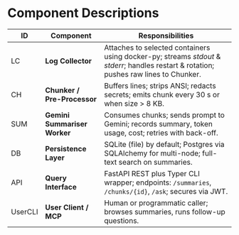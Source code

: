 # Component Descriptions
| ID | Component | Responsibilities |
|----|-----------|------------------|
| LC | **Log Collector** | Attaches to selected containers using docker-py; streams _stdout_ & _stderr_; handles restart & rotation; pushes raw lines to Chunker. |
| CH | **Chunker / Pre-Processor** | Buffers lines; strips ANSI; redacts secrets; emits chunk every 30 s or when size > 8 KB. |
| SUM | **Gemini Summariser Worker** | Consumes chunks; sends prompt to Gemini; records summary, token usage, cost; retries with back-off. |
| DB | **Persistence Layer** | SQLite (file) by default; Postgres via SQLAlchemy for multi-node; full-text search on summaries. |
| API | **Query Interface** | FastAPI REST plus Typer CLI wrapper; endpoints: `/summaries`, `/chunks/{id}`, `/ask`; secures via JWT. |
| UserCLI | **User Client / MCP** | Human or programmatic caller; browses summaries, runs follow-up questions. |
